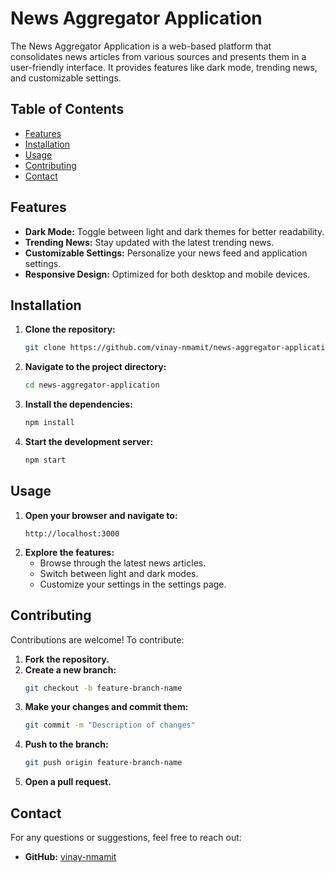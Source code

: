 # News Aggregator Application

The News Aggregator Application is a web-based platform that consolidates news articles from various sources and presents them in a user-friendly interface. It provides features like dark mode, trending news, and customizable settings.

## Table of Contents

- [Features](#features)
- [Installation](#installation)
- [Usage](#usage)
- [Contributing](#contributing)
- [Contact](#contact)

## Features

- **Dark Mode:** Toggle between light and dark themes for better readability.
- **Trending News:** Stay updated with the latest trending news.
- **Customizable Settings:** Personalize your news feed and application settings.
- **Responsive Design:** Optimized for both desktop and mobile devices.

## Installation

1. **Clone the repository:**
   ```sh
   git clone https://github.com/vinay-nmamit/news-aggregator-application.git
   ```
2. **Navigate to the project directory:**
   ```sh
   cd news-aggregator-application
   ```
3. **Install the dependencies:**
   ```sh
   npm install
   ```
4. **Start the development server:**
   ```sh
   npm start
   ```

## Usage

1. **Open your browser and navigate to:**
   ```
   http://localhost:3000
   ```
2. **Explore the features:**
   - Browse through the latest news articles.
   - Switch between light and dark modes.
   - Customize your settings in the settings page.

## Contributing

Contributions are welcome! To contribute:

1. **Fork the repository.**
2. **Create a new branch:**
   ```sh
   git checkout -b feature-branch-name
   ```
3. **Make your changes and commit them:**
   ```sh
   git commit -m "Description of changes"
   ```
4. **Push to the branch:**
   ```sh
   git push origin feature-branch-name
   ```
5. **Open a pull request.**

## Contact

For any questions or suggestions, feel free to reach out:

- **GitHub:** [vinay-nmamit](https://github.com/vinay-nmamit)
